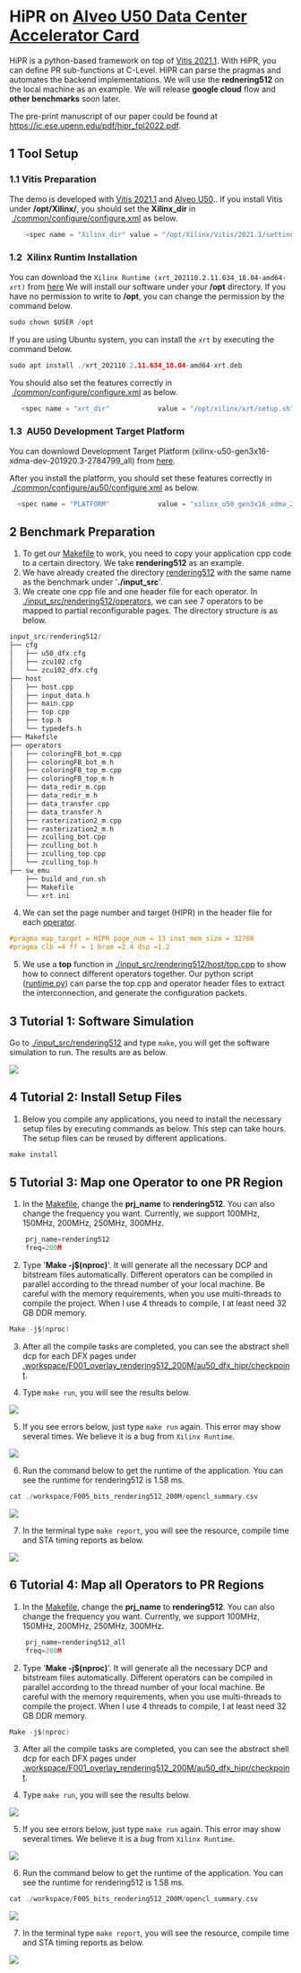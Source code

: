 # HiPR on [Alveo U50 Data Center Accelerator Card](https://www.xilinx.com/products/boards-and-kits/alveo/u50.html)
HiPR is a python-based framework on top of [Vitis 2021.1](https://www.xilinx.com/support/download/index.html/content/xilinx/en/downloadNav/vivado-design-tools/2021-1.html). With HiPR, you can define PR sub-functions at C-Level. HiPR can parse the pragmas and automates the backend implementations.
We will use the **rednering512** on the local machine as an example. We will release **google cloud** flow and **other benchmarks** soon later.

The pre-print manuscript of our paper could be found at https://ic.ese.upenn.edu/pdf/hipr_fpl2022.pdf.


## 1 Tool Setup

### 1.1 Vitis Preparation
The demo is developed with [Vitis 2021.1](https://www.xilinx.com/support/download/index.html/content/xilinx/en/downloadNav/vivado-design-tools/2021-1.html) 
and [Alveo U50](https://www.xilinx.com/products/boards-and-kits/alveo/u50.html)..
If you install Vitis under **/opt/Xilinx/**, you should set the **Xilinx_dir** in  [./common/configure/configure.xml](./common/configure/configure.xml) as below.
```c
    <spec name = "Xilinx_dir" value = "/opt/Xilinx/Vitis/2021.1/settings64.sh" />
```


### 1.2  Xilinx Runtim Installation
You can download the `Xilinx Runtime (xrt_202110.2.11.634_18.04-amd64-xrt)` from [here](https://www.xilinx.com/support/download/index.html/content/xilinx/en/downloadNav/alveo/u50.html)
We will install our software under your **/opt** directory. If you have no permission to write to **/opt**, you can change the permission by the command below.

```c
sudo chown $USER /opt
```

If you are using Ubuntu system, you can install the `xrt` by executing the command below.

```c
sudo apt install ./xrt_202110.2.11.634_18.04-amd64-xrt.deb
```


You should also set the features correctly in  [./common/configure/configure.xml](./common/configure/configure.xml) as below.

```c
   <spec name = "xrt_dir"            value = "/opt/xilinx/xrt/setup.sh" />
```

### 1.3  AU50 Development Target Platform
You can downlowd Development Target Platform (xilinx-u50-gen3x16-xdma-dev-201920.3-2784799_all) from [here](https://www.xilinx.com/support/download/index.html/content/xilinx/en/downloadNav/alveo/u50.html).

After you install the platform, you should set these features correctly in  [./common/configure/au50/configure.xml](./common/configure/au50/configure.xml) as below.


```c 
  <spec name = "PLATFORM"            value = "xilinx_u50_gen3x16_xdma_201920_3" />
```


## 2 Benchmark Preparation
1. To get our [Makefile](./Makefile) to work, you need to copy your application cpp
code to a certain directory. We take 
**rendering512** as an example.
2. We have already created the directory [rendering512](./input_src) with the same 
name as the benchmark under '**./input_src**'.
3. We create one cpp file and one header file for each operator. In 
[./input_src/rendering512/operators](./input_src/rendering512/operators), we
can see 7 operators to be mapped to partial reconfigurable pages.
The directory structure is as below.

```c
input_src/rendering512/
├── cfg
│   ├── u50_dfx.cfg
│   ├── zcu102.cfg
│   └── zcu102_dfx.cfg
├── host
│   ├── host.cpp
│   ├── input_data.h
│   ├── main.cpp
│   ├── top.cpp
│   ├── top.h
│   └── typedefs.h
├── Makefile
├── operators
│   ├── coloringFB_bot_m.cpp
│   ├── coloringFB_bot_m.h
│   ├── coloringFB_top_m.cpp
│   ├── coloringFB_top_m.h
│   ├── data_redir_m.cpp
│   ├── data_redir_m.h
│   ├── data_transfer.cpp
│   ├── data_transfer.h
│   ├── rasterization2_m.cpp
│   ├── rasterization2_m.h
│   ├── zculling_bot.cpp
│   ├── zculling_bot.h
│   ├── zculling_top.cpp
│   └── zculling_top.h
├── sw_emu
    ├── build_and_run.sh
    ├── Makefile
    └── xrt.ini

```

4. We can set the page number and target (HIPR) in the header file
for each [operator](input_src/rendering512/operators/data_redir_m.h).

```c
#pragma map_target = HIPR page_num = 13 inst_mem_size = 32768
#pragma clb =4 ff = 1 bram =2.4 dsp =1.2
```

5. We use a **top** function in [./input_src/rendering512/host/top.cpp](./input_src/rendering512/host/top.cpp)
to show how to connect different operators together. Our python script 
([runtime.py](./pr_flow/runtime.py)) can
parse the top.cpp and operator header files to extract the interconnection,
and generate the configuration packets.
 
## 3 Tutorial 1: Software Simulation
Go to [./input_src/rendering512](input_src/rendering512) and type `make`, you will get the software simulation to run. The results are as below.

![](./images/csimu.png)

## 4 Tutorial 2: Install Setup Files
1. Below you compile any applications, you need to install the necessary setup files by executing commands as below. This step can take hours. The setup files can be reused by different applications.

```c
make install
```

## 5 Tutorial 3: Map one Operator to one PR Region

1. In the [Makefile](./Makefile), change the **prj_name** to **rendering512**. You can also change the frequency you want. Currently, we support 100MHz, 150MHz, 200MHz, 250MHz, 300MHz.

```c
    prj_name=rendering512
    freq=200M
```

2. Type '**Make -j$(nproc)**'. It will generate all the necessary DCP and 
bitstream files automatically. Different operators can be compiled in 
parallel according to the thread number of your local machine. Be careful
with the memory requirements, when you use multi-threads to compile the 
project. When I use 4 threads to compile, I at least need 32 GB DDR 
memory.
```c
Make -j$(nproc)
```

3. After all the compile tasks are completed, you can see the abstract shell dcp for each DFX pages under [.workspace/F001_overlay_rendering512_200M/au50_dfx_hipr/checkpoint](workspace/F001_overlay_rendering512_200M/au50_dfx_hipr/checkpoint).

4. Type `make run`, you will see the results below.

![](images/bunny_one.png)

5. If you see errors below, just type `make run` again. This error may show several times. We believe it is a bug from `Xilinx Runtime`.

![](images/error.png)

6. Run the command below to get the runtime of the application. You can see the runtime for rendering512 is 1.58 ms.

```c
cat ./workspace/F005_bits_rendering512_200M/opencl_summary.csv
```

![](images/runtime_one.png)


7. In the terminal type `make report`, you will see the resource, compile time and STA timing reports as below.

![](images/report_one.png)


## 6 Tutorial 4: Map all Operators to PR Regions

1. In the [Makefile](./Makefile), change the **prj_name** to **rendering512**. You can also change the frequency you want. Currently, we support 100MHz, 150MHz, 200MHz, 250MHz, 300MHz.

```c
    prj_name=rendering512_all
    freq=200M
```

2. Type '**Make -j$(nproc)**'. It will generate all the necessary DCP and 
bitstream files automatically. Different operators can be compiled in 
parallel according to the thread number of your local machine. Be careful
with the memory requirements, when you use multi-threads to compile the 
project. When I use 4 threads to compile, I at least need 32 GB DDR 
memory.
```c
Make -j$(nproc)
```

3. After all the compile tasks are completed, you can see the abstract shell dcp for each DFX pages under [.workspace/F001_overlay_rendering512_200M/au50_dfx_hipr/checkpoint](workspace/F001_overlay_rendering512_200M/au50_dfx_hipr/checkpoint).

4. Type `make run`, you will see the results below.

![](images/bunny_all.png)

5. If you see errors below, just type `make run` again. This error may show several times. We believe it is a bug from `Xilinx Runtime`.

![](images/error.png)

6. Run the command below to get the runtime of the application. You can see the runtime for rendering512 is 1.58 ms.

```c
cat ./workspace/F005_bits_rendering512_200M/opencl_summary.csv
```

![](images/runtime_all.png)


7. In the terminal type `make report`, you will see the resource, compile time and STA timing reports as below.

![](images/report_all.png)











